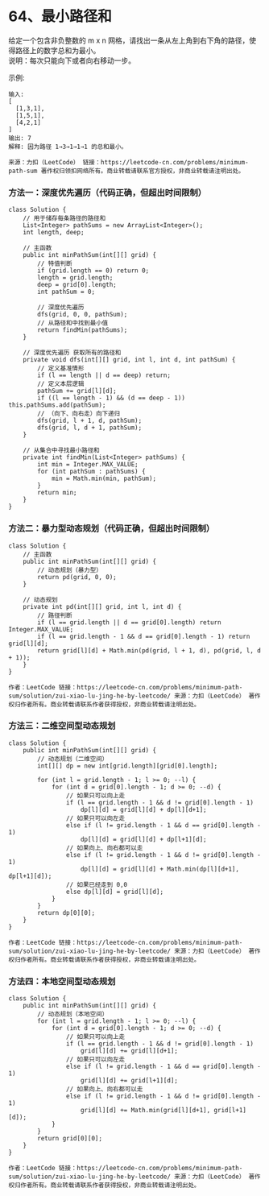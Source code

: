 64、最小路径和
===
给定一个包含非负整数的 m x n 网格，请找出一条从左上角到右下角的路径，使得路径上的数字总和为最小。<br>
说明：每次只能向下或者向右移动一步。<br>

示例:<br>
```
输入:
[
  [1,3,1],
  [1,5,1],
  [4,2,1]
]
输出: 7
解释: 因为路径 1→3→1→1→1 的总和最小。
```
``
来源：力扣（LeetCode）
链接：https://leetcode-cn.com/problems/minimum-path-sum
著作权归领扣网络所有。商业转载请联系官方授权，非商业转载请注明出处。
``

### 方法一：深度优先遍历（代码正确，但超出时间限制）
```
class Solution {
    // 用于储存每条路径的路径和
    List<Integer> pathSums = new ArrayList<Integer>();
    int length, deep;

    // 主函数
    public int minPathSum(int[][] grid) {
        // 特值判断
        if (grid.length == 0) return 0;
        length = grid.length;
        deep = grid[0].length;
        int pathSum = 0;
        
        // 深度优先遍历
        dfs(grid, 0, 0, pathSum);
        // 从路径和中找到最小值
        return findMin(pathSums);
    }

    // 深度优先遍历 获取所有的路径和
    private void dfs(int[][] grid, int l, int d, int pathSum) {
        // 定义基准情形
        if (l == length || d == deep) return;
        // 定义本层逻辑
        pathSum += grid[l][d];
        if ((l == length - 1) && (d == deep - 1)) this.pathSums.add(pathSum);
        // （向下、向右走）向下递归
        dfs(grid, l + 1, d, pathSum);
        dfs(grid, l, d + 1, pathSum);
    }

    // 从集合中寻找最小路径和
    private int findMin(List<Integer> pathSums) {
        int min = Integer.MAX_VALUE;
        for (int pathSum : pathSums) {
            min = Math.min(min, pathSum);
        }
        return min;
    }
}
```

### 方法二：暴力型动态规划（代码正确，但超出时间限制）
```
class Solution {
    // 主函数
    public int minPathSum(int[][] grid) {
        // 动态规划（暴力型）
        return pd(grid, 0, 0);    
    }

    // 动态规划
    private int pd(int[][] grid, int l, int d) {
        // 路径判断
        if (l == grid.length || d == grid[0].length) return Integer.MAX_VALUE;
        if (l == grid.length - 1 && d == grid[0].length - 1) return grid[l][d];
        return grid[l][d] + Math.min(pd(grid, l + 1, d), pd(grid, l, d + 1));
    }
}
```
``
作者：LeetCode
链接：https://leetcode-cn.com/problems/minimum-path-sum/solution/zui-xiao-lu-jing-he-by-leetcode/
来源：力扣（LeetCode）
著作权归作者所有。商业转载请联系作者获得授权，非商业转载请注明出处。
``

### 方法三：二维空间型动态规划
```
class Solution {
    public int minPathSum(int[][] grid) {
        // 动态规划（二维空间）
        int[][] dp = new int[grid.length][grid[0].length];

        for (int l = grid.length - 1; l >= 0; --l) {
            for (int d = grid[0].length - 1; d >= 0; --d) {
                // 如果只可以向上走
                if (l == grid.length - 1 && d != grid[0].length - 1) 
                    dp[l][d] = grid[l][d] + dp[l][d+1];
                // 如果只可以向左走
                else if (l != grid.length - 1 && d == grid[0].length - 1) 
                    dp[l][d] = grid[l][d] + dp[l+1][d];
                // 如果向上、向右都可以走
                else if (l != grid.length - 1 && d != grid[0].length - 1) 
                    dp[l][d] = grid[l][d] + Math.min(dp[l][d+1], dp[l+1][d]);
                // 如果已经走到 0,0 
                else dp[l][d] = grid[l][d];
            }
        }
        return dp[0][0];
    }
}
```
``
作者：LeetCode
链接：https://leetcode-cn.com/problems/minimum-path-sum/solution/zui-xiao-lu-jing-he-by-leetcode/
来源：力扣（LeetCode）
著作权归作者所有。商业转载请联系作者获得授权，非商业转载请注明出处。
``

### 方法四：本地空间型动态规划
```
class Solution {
    public int minPathSum(int[][] grid) {
        // 动态规划（本地空间）
        for (int l = grid.length - 1; l >= 0; --l) {
            for (int d = grid[0].length - 1; d >= 0; --d) {
                // 如果只可以向上走
                if (l == grid.length - 1 && d != grid[0].length - 1) 
                    grid[l][d] += grid[l][d+1];
                // 如果只可以向左走
                else if (l != grid.length - 1 && d == grid[0].length - 1) 
                    grid[l][d] += grid[l+1][d];
                // 如果向上、向右都可以走
                else if (l != grid.length - 1 && d != grid[0].length - 1) 
                    grid[l][d] += Math.min(grid[l][d+1], grid[l+1][d]);
            }
        }
        return grid[0][0];
    }
}
```
``
作者：LeetCode
链接：https://leetcode-cn.com/problems/minimum-path-sum/solution/zui-xiao-lu-jing-he-by-leetcode/
来源：力扣（LeetCode）
著作权归作者所有。商业转载请联系作者获得授权，非商业转载请注明出处。
``
